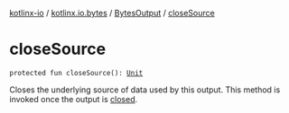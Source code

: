 [kotlinx-io](../../index.md) / [kotlinx.io.bytes](../index.md) / [BytesOutput](index.md) / [closeSource](./close-source.md)

# closeSource

`protected fun closeSource(): `[`Unit`](https://kotlinlang.org/api/latest/jvm/stdlib/kotlin/-unit/index.html)

Closes the underlying source of data used by this output.
This method is invoked once the output is [closed](../../kotlinx.io/-output/close.md).

